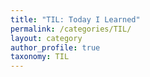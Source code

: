 ```yaml
---
title: "TIL: Today I Learned"
permalink: /categories/TIL/
layout: category
author_profile: true
taxonomy: TIL
---
```

